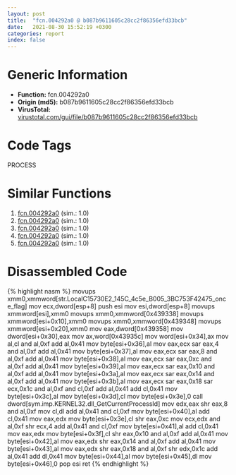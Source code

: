 ```yaml
---
layout: post
title:  "fcn.004292a0 @ b087b9611605c28cc2f86356efd33bcb"
date:   2021-08-30 15:52:19 +0300
categories: report
index: false
---
```


# Generic Information
- **Function:** fcn.004292a0
- **Origin (md5):** b087b9611605c28cc2f86356efd33bcb
- **VirusTotal:** [virustotal.com/gui/file/b087b9611605c28cc2f86356efd33bcb][virustotal_ref]

# Code Tags
<span class="tag" id="PROCESS">PROCESS</span>


# Similar Functions

1. [fcn.004292a0][similar_1_ref] (sim.: 1.0)
2. [fcn.004292a0][similar_2_ref] (sim.: 1.0)
3. [fcn.004292a0][similar_3_ref] (sim.: 1.0)
4. [fcn.004292a0][similar_4_ref] (sim.: 1.0)
5. [fcn.004292a0][similar_5_ref] (sim.: 1.0)


# Disassembled Code

{% highlight nasm %}
movups xmm0,xmmword[str.LocalC15730E2_145C_4c5e_B005_3BC753F42475_once_flag]
mov ecx,dword[esp+8]
push esi
mov esi,dword[esp+8]
movups xmmword[esi],xmm0
movups xmm0,xmmword[0x439338]
movups xmmword[esi+0x10],xmm0
movups xmm0,xmmword[0x439348]
movups xmmword[esi+0x20],xmm0
mov eax,dword[0x439358]
mov dword[esi+0x30],eax
mov ax,word[0x43935c]
mov word[esi+0x34],ax
mov al,cl
and al,0xf
add al,0x41
mov byte[esi+0x36],al
mov eax,ecx
sar eax,4
and al,0xf
add al,0x41
mov byte[esi+0x37],al
mov eax,ecx
sar eax,8
and al,0xf
add al,0x41
mov byte[esi+0x38],al
mov eax,ecx
sar eax,0xc
and al,0xf
add al,0x41
mov byte[esi+0x39],al
mov eax,ecx
sar eax,0x10
and al,0xf
add al,0x41
mov byte[esi+0x3a],al
mov eax,ecx
sar eax,0x14
and al,0xf
add al,0x41
mov byte[esi+0x3b],al
mov eax,ecx
sar eax,0x18
sar ecx,0x1c
and al,0xf
and cl,0xf
add al,0x41
add cl,0x41
mov byte[esi+0x3c],al
mov byte[esi+0x3d],cl
mov byte[esi+0x3e],0
call dword[sym.imp.KERNEL32.dll_GetCurrentProcessId]
mov edx,eax
shr eax,8
and al,0xf
mov cl,dl
add al,0x41
and cl,0xf
mov byte[esi+0x40],al
add cl,0x41
mov eax,edx
mov byte[esi+0x3e],cl
shr eax,0xc
mov ecx,edx
and al,0xf
shr ecx,4
add al,0x41
and cl,0xf
mov byte[esi+0x41],al
add cl,0x41
mov eax,edx
mov byte[esi+0x3f],cl
shr eax,0x10
and al,0xf
add al,0x41
mov byte[esi+0x42],al
mov eax,edx
shr eax,0x14
and al,0xf
add al,0x41
mov byte[esi+0x43],al
mov eax,edx
shr eax,0x18
and al,0xf
shr edx,0x1c
add al,0x41
add dl,0x41
mov byte[esi+0x44],al
mov byte[esi+0x45],dl
mov byte[esi+0x46],0
pop esi
ret 
{% endhighlight %}


[similar_1_ref]: /report/fcn.004292a0@d50bcea10641ce5b9a5d746273df8a0a
[similar_2_ref]: /report/fcn.004292a0@60b56bcd9822c2761bd5abef67177c49
[similar_3_ref]: /report/fcn.004292a0@38d41d729f8f30faf0dd96f0c7acba4b
[similar_4_ref]: /report/fcn.004292a0@0e9d24a190b04adb41c502951b72134c
[similar_5_ref]: /report/fcn.004292a0@6f3df46d1fce76523268c99d7ef5bd6a
[virustotal_ref]: https://www.virustotal.com/gui/file/b087b9611605c28cc2f86356efd33bcb
